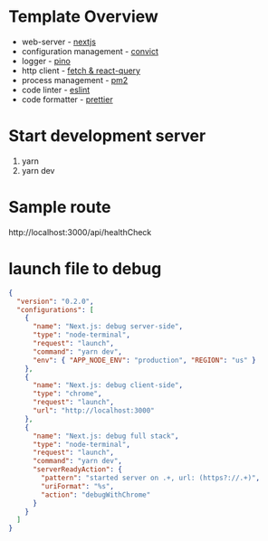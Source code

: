 # Template Overview

- web-server - [nextjs](https://nextjs.org/)
- configuration management - [convict](https://www.npmjs.com/package/convict)
- logger - [pino](https://github.com/pinojs/pino)
- http client - [fetch & react-query](https://react-query-v3.tanstack.com/)
- process management - [pm2](https://pm2.keymetrics.io/)
- code linter - [eslint](https://eslint.org/)
- code formatter - [prettier](https://prettier.io/)

# Start development server

1. yarn
2. yarn dev

# Sample route

http://localhost:3000/api/healthCheck

# launch file to debug

```json
{
  "version": "0.2.0",
  "configurations": [
    {
      "name": "Next.js: debug server-side",
      "type": "node-terminal",
      "request": "launch",
      "command": "yarn dev",
      "env": { "APP_NODE_ENV": "production", "REGION": "us" }
    },
    {
      "name": "Next.js: debug client-side",
      "type": "chrome",
      "request": "launch",
      "url": "http://localhost:3000"
    },
    {
      "name": "Next.js: debug full stack",
      "type": "node-terminal",
      "request": "launch",
      "command": "yarn dev",
      "serverReadyAction": {
        "pattern": "started server on .+, url: (https?://.+)",
        "uriFormat": "%s",
        "action": "debugWithChrome"
      }
    }
  ]
}
```
